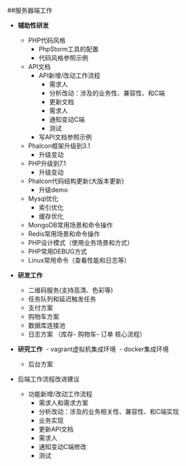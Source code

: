 ##服务器端工作
- **辅助性研发**
   - PHP代码风格
      - PhpStorm工具的配置
      - 代码风格参照示例
   - API文档
      - API新增/改动工作流程
         - 需求人
         - 分析改动：涉及的业务性、兼容性、和C端
         - 更新文档
         - 需求人
         - 通知变动C端
         - 测试
      - 写API文档参照示例       
   - Phalcon框架升级到3.1
      - 升级变动
   - PHP升级到7.1 
      - 升级变动
   - Phalcon代码结构更新(大版本更新)
     - 升级demo
   - Mysql优化
     - 索引优化
     - 缓存优化
   - MongoDB常用场景和命令操作
   - Redis常用场景和命令操作
   - PHP设计模式（使用业务场景和方式）
   - PHP常用DEBUG方式
   - Linux常用命令（查看性能和日志等）

- **研发工作**
   - 二维码服务(支持高清、色彩等) 
   - 任务队列和延迟触发任务
   - 支付方案 
   - 购物车方案
   - 数据库连接池
   - 日志方案 （库存- 购物车- 订单 核心流程）

- **研究工作**
  - vagrant虚拟机集成环境
  - docker集成环境
  - 后台方案

- 后端工作流程改进建议
  - 功能新增/改动工作流程
     - 需求人和需求方案 
     - 分析改动：涉及的业务相关性、兼容性、和C端实现 
     - 业务实现 
     - 更新API文档 
     - 需求人 
     - 通知变动C端修改 
     - 测试 
